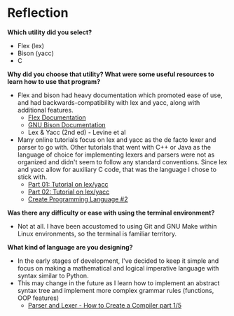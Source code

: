 # Reflection

**Which utility did you select?**
- Flex (lex)
- Bison (yacc)
- C

**Why did you choose that utility? What were some useful resources to learn how to use that program?**
- Flex and bison had heavy documentation which promoted ease of use, and had backwards-compatibility with lex and yacc, along with additional features.
    - [Flex Documentation](http://dinosaur.compilertools.net/lex/index.html)
    - [GNU Bison Documentation](https://www.gnu.org/software/bison/manual/bison.html)
    - Lex & Yacc (2nd ed) - Levine et al
- Many online tutorials focus on lex and yacc as the de facto lexer and parser to go with. Other tutorials that went with C++ or Java as the language of choice for implementing lexers and parsers were not as organized and didn't seem to follow any standard conventions. Since lex and yacc allow for auxiliary C code, that was the language I chose to stick with.
    - [Part 01: Tutorial on lex/yacc](https://www.youtube.com/watch?v=54bo1qaHAfk)
    - [Part 02: Tutorial on lex/yacc](https://www.youtube.com/watch?v=__-wUHG2rfM)
    - [Create Programming Language #2](https://www.youtube.com/watch?v=gpmBEx_Cg8k)

**Was there any difficulty or ease with using the terminal environment?**
- Not at all. I have been accustomed to using Git and GNU Make within Linux environments, so the terminal is familiar territory.

**What kind of language are you designing?**
- In the early stages of development, I've decided to keep it simple and focus on making a mathematical and logical imperative language with syntax similar to Python.
- This may change in the future as I learn how to implement an abstract syntax tree and implement more complex grammar rules (functions, OOP features)
    - [Parser and Lexer - How to Create a Compiler part 1/5](https://www.youtube.com/watch?v=eF9qWbuQLuw)